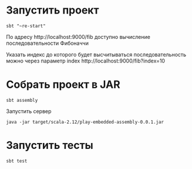 
# Запустить проект
```
sbt "~re-start"
```

По адресу http://localhost:9000/fib доступно вычисление последовательности Фибоначчи

Указать индекс до которого будет высчитываться последовательность можно через параметр index http://localhost:9000/fib?index=10

# Собрать проект в JAR
```
sbt assembly
```

Запустить сервер
```
java -jar target/scala-2.12/play-embedded-assembly-0.0.1.jar
```

# Запустить тесты
```
sbt test
```